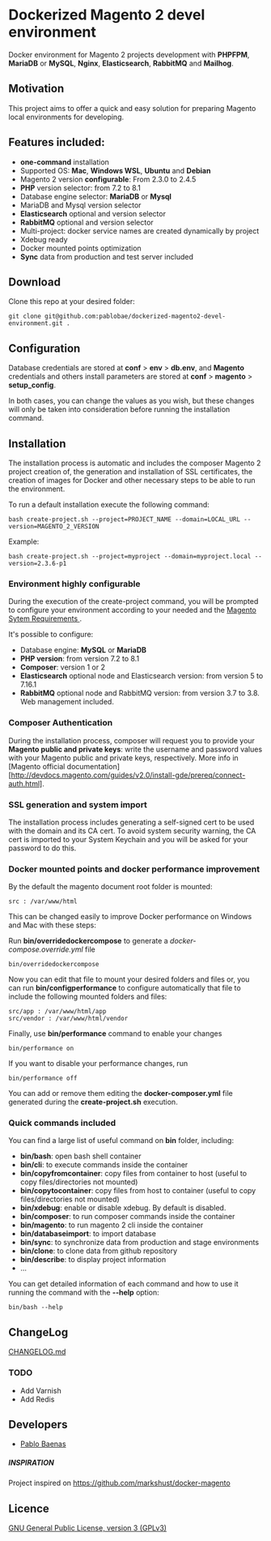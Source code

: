 # Dockerized Magento 2 devel environment 

Docker environment for Magento 2 projects development with **PHPFPM**, **MariaDB** or **MySQL**, **Nginx**, **Elasticsearch**, **RabbitMQ** and **Mailhog**.

## Motivation

This project aims to offer a quick and easy solution for preparing Magento local environments for developing.

## Features included:
* **one-command** installation
* Supported OS: **Mac**, **Windows WSL**, **Ubuntu** and **Debian**  
* Magento 2 version **configurable**: From 2.3.0 to 2.4.5
* **PHP** version selector: from 7.2 to 8.1
* Database engine selector: **MariaDB** or **Mysql**
* MariaDB and Mysql version selector
* **Elasticsearch** optional and version selector
* **RabbitMQ** optional and version selector
* Multi-project: docker service names are created dynamically by project
* Xdebug ready
* Docker mounted points optimization
* **Sync** data from production and test server included


## Download

Clone this repo at your desired folder:

```git clone git@github.com:pablobae/dockerized-magento2-devel-environment.git .```


## Configuration
Database credentials are stored at **conf** > **env** > **db.env**, and **Magento** credentials and others install parameters are stored at **conf** > **magento** > **setup_config**. 

In both cases, you can change the values as you wish, but these changes will only be taken into consideration before running the installation command.


## Installation
 
The installation process is automatic and includes the composer Magento 2 project creation of, the generation and installation of SSL certificates, the creation of images for Docker and other necessary steps to be able to run the environment.


To run a default installation execute the following command:

```bash create-project.sh --project=PROJECT_NAME --domain=LOCAL_URL --version=MAGENTO_2_VERSION```


Example:

```bash create-project.sh --project=myproject --domain=myproject.local --version=2.3.6-p1```


### Environment highly configurable
During the execution of the create-project command, you will be prompted to configure your environment according to your needed and the [Magento Sytem Requirements ](https://devdocs.magento.com/guides/v2.4/install-gde/system-requirements.html).

It's possible to configure:
* Database engine: **MySQL** or **MariaDB**
* **PHP version**: from version 7.2 to 8.1 
* **Composer**: version 1 or 2  
* **Elasticsearch** optional node and Elasticsearch version: from version 5 to 7.16.1
* **RabbitMQ** optional node and RabbitMQ version: from version 3.7 to 3.8. Web management included.


### Composer Authentication

During the installation process, composer will request you to provide your **Magento public and private keys**: write the username and password values with your Magento public and private keys, respectively. 
More info in [Magento official documentation][http://devdocs.magento.com/guides/v2.0/install-gde/prereq/connect-auth.html].


### SSL generation and system import

The installation process includes generating a self-signed cert to be used with the domain and its CA cert. To avoid system security warning, the CA cert is imported to your System Keychain and you will be asked for your password to do this.


### Docker mounted points and docker performance improvement
By the default the magento document root folder is mounted:

```
src : /var/www/html
```

This can be changed easily to improve Docker performance on Windows and Mac with these steps:

Run **bin/overridedockercompose** to generate a *docker-compose.override.yml* file
```
bin/overridedockercompose
```
Now you can edit that file to mount your desired folders and files or, you can run **bin/configperformance** to configure automatically that file to include the following mounted folders and files:

```
src/app : /var/www/html/app
src/vendor : /var/www/html/vendor
```

Finally, use **bin/performance** command to enable your changes
```
bin/performance on
```

If you want to disable your performance changes, run
```
bin/performance off
```

You can add or remove them editing the **docker-composer.yml** file generated during the **create-project.sh** execution.

### Quick commands included
You can find a large list of useful command on **bin** folder, including:
* **bin/bash**: open bash shell container
* **bin/cli**: to execute commands inside the container
* **bin/copyfromcontainer**: copy files from container to host (useful to copy files/directories not mounted)
* **bin/copytocontainer**: copy files from host to container (useful to copy files/directories not mounted)
* **bin/xdebug**: enable or disable xdebug. By default is disabled.
* **bin/composer**: to run composer commands inside the container
* **bin/magento**: to run magento 2 cli inside the container
* **bin/databaseimport**: to import database
* **bin/sync**: to synchronize data from production and stage environments
* **bin/clone**: to clone data from github repository
* **bin/describe**: to display project information
* ...

You can get detailed information of each command and how to use it running the command with the **--help** option:
```
bin/bash --help
```

## ChangeLog
[CHANGELOG.md](CHANGELOG.md)


### TODO
* Add Varnish
* Add Redis


## Developers

* [Pablo Baenas](https://github.com/pablobae)

##### INSPIRATION
Project inspired on https://github.com/markshust/docker-magento

Licence
-------
[GNU General Public License, version 3 (GPLv3)](http://opensource.org/licenses/gpl-3.0)
